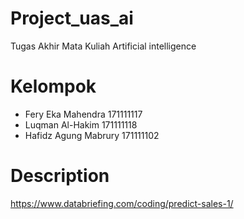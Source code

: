 # Project_uas_ai
Tugas Akhir Mata Kuliah Artificial intelligence

# Kelompok
- Fery Eka Mahendra     171111117
- Luqman Al-Hakim       171111118
- Hafidz Agung Mabrury  171111102

# Description
https://www.databriefing.com/coding/predict-sales-1/
